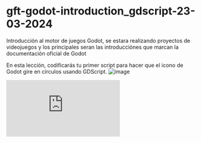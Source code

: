 # gft-godot-introduction_gdscript-23-03-2024
Introducción al motor de juegos Godot, se estara realizando proyectos de videojuegos y los principales seran las introducciónes que marcan la documentación oficial de Godot

En esta lección, codificarás tu primer script para hacer que el icono de Godot gire en círculos usando GDScript.
![image](https://github.com/Gefete/gft-godot-introduction_gdscript-23-03-2024/assets/84667512/76d12d95-1224-4d6b-998a-051eb5f5051e)

![link](https://docs.godotengine.org/es/4.x/getting_started/step_by_step/scripting_first_script.html#project-setup)
